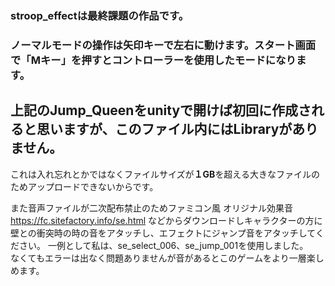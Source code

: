 ### stroop_effectは最終課題の作品です。
### ノーマルモードの操作は矢印キーで左右に動けます。スタート画面で「Mキー」を押すとコントローラーを使用したモードになります。

## 上記のJump_Queenをunityで開けば初回に作成されると思いますが、このファイル内にはLibraryがありません。
これは入れ忘れとかではなくファイルサイズが**１GB**を超える大きなファイルのためアップロードできないからです。

また音声ファイルが二次配布禁止のためファミコン風 オリジナル効果音 https://fc.sitefactory.info/se.html
などからダウンロードしキャラクターの方に壁との衝突時の時の音をアタッチし、エフェクトにジャンプ音をアタッチしてください。
一例として私は、se_select_006、se_jump_001を使用しました。  
なくてもエラーは出なく問題ありませんが音があるとこのゲームをより一層楽しめます。
